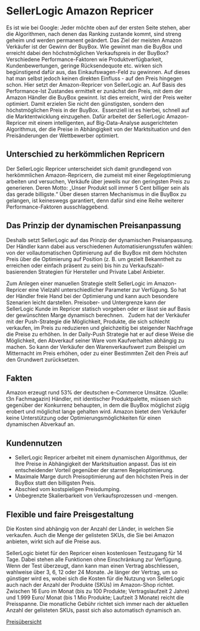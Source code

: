 # SellerLogic Amazon Repricer 

Es ist wie bei Google: Jeder möchte oben auf der ersten Seite stehen, aber die Algorithmen, nach denen das Ranking zustande kommt, sind streng geheim und werden permanent geändert. Das Ziel der meisten Amazon Verkäufer ist der Gewinn der BuyBox. Wie gewinnt man die BuyBox und erreicht dabei den höchstmöglichen Verkaufspreis in der BuyBox?  
Verschiedene Performance-Faktoren wie Produktverfügbarkeit, Kundenbewertungen, geringe Rücksendequote etc. wirken sich begünstigend dafür aus, das Einkaufswagen-Feld zu gewinnen. Auf dieses hat man selbst jedoch keinen direkten Einfluss - auf den Preis hingegen schon. Hier setzt der Amazon-Repricer von SellerLogic an. Auf Basis des Performance-Ist Zustandes ermittelt er zunächst den Preis, mit dem der Amazon Händler die BuyBox gewinnt. Ist dies erreicht, wird der Preis weiter optimiert. Damit erzielen Sie nicht den günstigsten, sondern den höchstmöglichen Preis in der BuyBox.  Essenziell ist es hierbei, schnell auf die Marktentwicklung einzugehen. Dafür arbeitet der SellerLogic Amazon-Repricer mit einem intelligenten, auf Big-Data-Analyse ausgerichteten Algorithmus, der die Preise in Abhängigkeit von der Marktsituation und den Preisänderungen der Wettbewerber optimiert. 

## Unterschied zu herkömmlichen Repricern 

Der SellerLogic Repricer unterscheidet sich damit grundlegend von herkömmlichen Amazon-Repricern, die zumeist mit einer Regeloptimierung arbeiten und versuchen, Verkäufe über jeweils nur den geringsten Preis zu generieren. Deren Motto: „Unser Produkt soll immer 5 Cent billiger sein als das gerade billigste.“ Über diesen starren Mechanismus in die BuyBox zu gelangen, ist keineswegs garantiert, denn dafür sind eine Reihe weiterer Performance-Faktoren ausschlaggebend. 

## Das Prinzip der dynamischen Preisanpassung 

Deshalb setzt SellerLogic auf das Prinzip der dynamischen Preisanpassung. Der Händler kann dabei aus verschiedenen Automatisierungsstufen wählen: von der vollautomatischen Optimierung auf die BuyBox mit dem höchsten Preis über die Optimierung auf Position (z. B. um gezielt Bekanntheit zu erreichen oder einfach präsent zu sein) bis hin zu Verkaufszahl-basierenden Strategien für Hersteller und Private Label Anbieter. 

Zum Anlegen einer manuellen Strategie stellt SellerLogic im Amazon-Repricer eine Vielzahl unterschiedlicher Parameter zur Verfügung. So hat der Händler freie Hand bei der Optimierung und kann auch besondere Szenarien leicht darstellen. Preisober- und Untergrenze kann der SellerLogic Kunde im Repricer statisch vorgeben oder er lässt sie auf Basis der gewünschten Marge dynamisch berechnen.   Zudem hat der Verkäufer mit der Push-Strategie die Möglichkeit, Produkte, die sich schlecht verkaufen, im Preis zu reduzieren und gleichzeitig bei steigender Nachfrage die Preise zu erhöhen. In der Daily-Push Strategie hat er auf diese Weise die Möglichkeit, den Abverkauf seiner Ware vom Kaufverhalten abhängig zu machen. So kann der Verkäufer den Warenverkaufswert zum Beispiel um Mitternacht im Preis erhöhen, oder zu einer Bestimmten Zeit den Preis auf den Grundwert zurücksetzen. 

## Fakten 

Amazon erzeugt rund 53% der deutschen e-Commerce Umsätze. (Quelle: t3n Fachmagazin) 
Händler, mit identischer Produktpalette, müssen sich gegenüber der Konkurrenz behaupten, in dem die BuyBox möglichst zügig erobert und möglichst lange gehalten wird. 
Amazon bietet dem Verkäufer keine Unterstützung oder Optimierungsmöglichkeiten für einen dynamischen Abverkauf an. 

## Kundennutzen 

- SellerLogic Repricer arbeitet mit einem dynamischen Algorithmus, der Ihre Preise in Abhängigkeit der Marktsituation anpasst. Das ist ein entscheidender Vorteil gegenüber der starren Regeloptimierung. 
- Maximale Marge durch Preisoptimierung auf den höchsten Preis in der BuyBox statt den billigsten Preis. 
- Abschied vom kostspieligen Preisdumping. 
- Unbegrenzte Skalierbarkeit von Verkaufsprozessen und -mengen. 

## Flexible und faire Preisgestaltung 
 
Die Kosten sind abhängig von der Anzahl der Länder, in welchen Sie verkaufen. Auch die Menge der gelisteten SKUs, die Sie bei Amazon anbieten, wirkt sich auf die Preise aus. 

SellerLogic bietet für den Repricer einen kostenlosen Testzugang für 14 Tage. Dabei stehen alle Funktionen ohne Einschränkung zur Verfügung. Wenn der Test überzeugt, dann kann man einen Vertrag abschliessen, wahlweise über 3, 6, 12 oder 24 Monate. Je länger der Vertrag, um so günstiger wird es, wobei sich die Kosten für die Nutzung von SellerLogic auch nach der Anzahl der Produkte (SKUs) im Amazon-Shop richtet. Zwischen 16 Euro im Monat (bis zu 100 Produkte; Vertragslaufzeit 2 Jahre) und 1.999 Euro/ Monat (bis 1 Mio Produkte; Laufzeit 3 Monate) reicht die Preisspanne. Die monatliche Gebühr richtet sich immer nach der aktuellen Anzahl der gelisteten SKUs, passt sich also automatisch dynamisch an.  

<a class="btn btn-primary" href="https://www.sellerlogic.com/de/amazon-repricing-tool/#15" target="_blank">Preisübersicht <i class="fa fa-external-link fa-fw align-middle" aria-hidden="true"></i></a>


